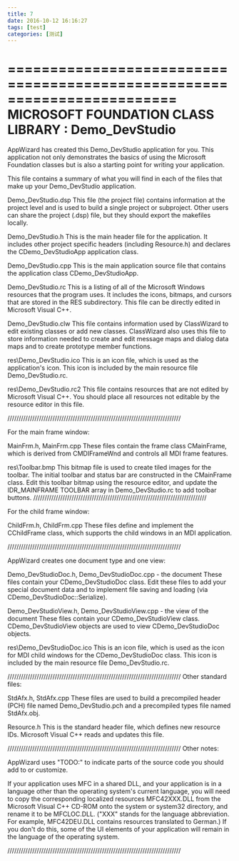 ```yaml
---
title: 7
date: 2016-10-12 16:16:27
tags: [test]
categories: [测试]
---
```

========================================================================
       MICROSOFT FOUNDATION CLASS LIBRARY : Demo_DevStudio
========================================================================


AppWizard has created this Demo_DevStudio application for you.  This application
not only demonstrates the basics of using the Microsoft Foundation classes
but is also a starting point for writing your application.

<!--more-->

This file contains a summary of what you will find in each of the files that
make up your Demo_DevStudio application.

Demo_DevStudio.dsp
    This file (the project file) contains information at the project level and
    is used to build a single project or subproject. Other users can share the
    project (.dsp) file, but they should export the makefiles locally.

Demo_DevStudio.h
    This is the main header file for the application.  It includes other
    project specific headers (including Resource.h) and declares the
    CDemo_DevStudioApp application class.

Demo_DevStudio.cpp
    This is the main application source file that contains the application
    class CDemo_DevStudioApp.

Demo_DevStudio.rc
    This is a listing of all of the Microsoft Windows resources that the
    program uses.  It includes the icons, bitmaps, and cursors that are stored
    in the RES subdirectory.  This file can be directly edited in Microsoft
	Visual C++.

Demo_DevStudio.clw
    This file contains information used by ClassWizard to edit existing
    classes or add new classes.  ClassWizard also uses this file to store
    information needed to create and edit message maps and dialog data
    maps and to create prototype member functions.

res\Demo_DevStudio.ico
    This is an icon file, which is used as the application's icon.  This
    icon is included by the main resource file Demo_DevStudio.rc.

res\Demo_DevStudio.rc2
    This file contains resources that are not edited by Microsoft 
	Visual C++.  You should place all resources not editable by
	the resource editor in this file.



/////////////////////////////////////////////////////////////////////////////

For the main frame window:

MainFrm.h, MainFrm.cpp
    These files contain the frame class CMainFrame, which is derived from
    CMDIFrameWnd and controls all MDI frame features.

res\Toolbar.bmp
    This bitmap file is used to create tiled images for the toolbar.
    The initial toolbar and status bar are constructed in the CMainFrame
    class. Edit this toolbar bitmap using the resource editor, and
    update the IDR_MAINFRAME TOOLBAR array in Demo_DevStudio.rc to add
    toolbar buttons.
/////////////////////////////////////////////////////////////////////////////

For the child frame window:

ChildFrm.h, ChildFrm.cpp
    These files define and implement the CChildFrame class, which
    supports the child windows in an MDI application.

/////////////////////////////////////////////////////////////////////////////

AppWizard creates one document type and one view:

Demo_DevStudioDoc.h, Demo_DevStudioDoc.cpp - the document
    These files contain your CDemo_DevStudioDoc class.  Edit these files to
    add your special document data and to implement file saving and loading
    (via CDemo_DevStudioDoc::Serialize).

Demo_DevStudioView.h, Demo_DevStudioView.cpp - the view of the document
    These files contain your CDemo_DevStudioView class.
    CDemo_DevStudioView objects are used to view CDemo_DevStudioDoc objects.

res\Demo_DevStudioDoc.ico
    This is an icon file, which is used as the icon for MDI child windows
    for the CDemo_DevStudioDoc class.  This icon is included by the main
    resource file Demo_DevStudio.rc.


/////////////////////////////////////////////////////////////////////////////
Other standard files:

StdAfx.h, StdAfx.cpp
    These files are used to build a precompiled header (PCH) file
    named Demo_DevStudio.pch and a precompiled types file named StdAfx.obj.

Resource.h
    This is the standard header file, which defines new resource IDs.
    Microsoft Visual C++ reads and updates this file.

/////////////////////////////////////////////////////////////////////////////
Other notes:

AppWizard uses "TODO:" to indicate parts of the source code you
should add to or customize.

If your application uses MFC in a shared DLL, and your application is 
in a language other than the operating system's current language, you
will need to copy the corresponding localized resources MFC42XXX.DLL
from the Microsoft Visual C++ CD-ROM onto the system or system32 directory,
and rename it to be MFCLOC.DLL.  ("XXX" stands for the language abbreviation.
For example, MFC42DEU.DLL contains resources translated to German.)  If you
don't do this, some of the UI elements of your application will remain in the
language of the operating system.

/////////////////////////////////////////////////////////////////////////////

